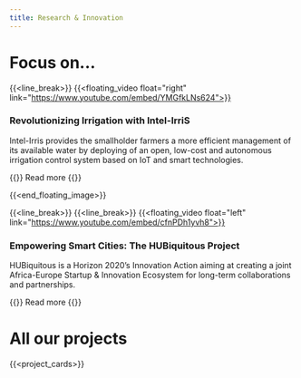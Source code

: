 ```yaml
---
title: Research & Innovation
---
```


Focus on...
==============

{{<line_break>}}
{{<floating_video float="right" link="https://www.youtube.com/embed/YMGfkLNs624">}}

### Revolutionizing Irrigation with Intel-IrriS

Intel-Irris provides the smallholder farmers a more efficient management of its available water by deploying of an open, low-cost and autonomous irrigation control system based on IoT and smart technologies.

{{<button-learn-more link="/projects/intel_iris/">}} Read more {{</button-learn-more>}}

{{<end_floating_image>}}

{{<line_break>}}
{{<line_break>}}
{{<floating_video float="left" link="https://www.youtube.com/embed/cfnPDh1yvh8">}}

### Empowering Smart Cities: The HUBiquitous Project

HUBiquitous is a Horizon 2020’s Innovation Action aiming at creating a joint Africa-Europe Startup & Innovation Ecosystem for long-term collaborations and partnerships. 

{{<button-learn-more link="/projects/hubiquitous/">}} Read more {{</button-learn-more>}}

All our projects
============

{{<project_cards>}}

